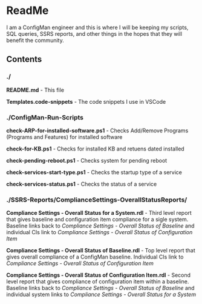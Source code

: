 # ReadMe

I am a ConfigMan engineer and this is where I will be keeping my scripts, SQL queries, SSRS reports, and other things in the hopes that they will benefit the community.

## Contents

### ./

**README.md** - This file

**Templates.code-snippets** - The code snippets I use in VSCode

### ./ConfigMan-Run-Scripts

**check-ARP-for-installed-software.ps1** - Checks Add/Remove Programs (Programs and Features) for installed software

**check-for-KB.ps1** - Checks for installed KB and retuens dated installed

**check-pending-reboot.ps1** - Checks system for pending reboot

**check-services-start-type.ps1** - Checks the startup type of a service

**check-services-status.ps1** - Checks the status of a service

### ./SSRS-Reports/ComplianceSettings-OverallStatusReports/

**Compliance Settings - Overall Status for a System.rdl** - Third level report that gives baseline and configuration item compliance for a sigle system. Baseline links back to *Compliance Settings - Overall Status of Baseline* and individual CIs link to *Compliance Settings - Overall Status of Configuration Item*

**Compliance Settings - Overall Status of Baseline.rdl** - Top level report that gives overall compliance of a ConfigMan baseline. Individual CIs link to *Compliance Settings - Overall Status of Configuration Item*

**Compliance Settings - Overall Status of Configuration Item.rdl** - Second level report that gives compliance of configuration item within a baseline.  Baseline links back to *Compliance Settings - Overall Status of Baseline* and individual system links to *Compliance Settings - Overall Status for a System*